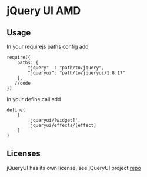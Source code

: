 # jQuery UI AMD

## Usage

In your requirejs paths config add

    require({
        paths: {
            "jquery"  : "path/to/jquery",
            "jqueryui": "path/to/jqueryui/1.8.17"
        },
       //code
    })

In your define call add

    define(
        [
            'jqueryui/[widget]',
            'jqueryui/effects/[effect]
        ]
    )
    
## Licenses

jQueryUI has its own license, see jQueryUI project [repo](https://github.com/jquery/jquery-ui)